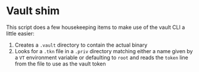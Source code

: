 # Vault shim

This script does a few housekeeping items to make use of the vault CLI a little easier:

  1. Creates a `.vault` directory to contain the actual binary
  2. Looks for a `.tkn` file in a `.priv` directory matching either a name given by a `VT` environment variable or defaulting to `root` and reads the `token` line from the file to use as the vault token

